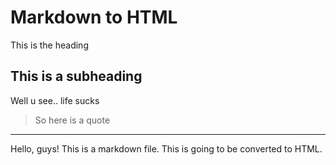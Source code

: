 # Markdown to HTML

This is the heading

## This is a subheading

Well u see.. life sucks

> So here is a quote

--- 

Hello, guys! This is a markdown file.
This is going to be converted to HTML.

